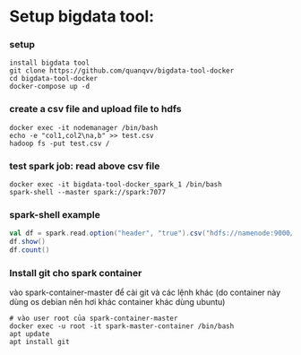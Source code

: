 
# Setup bigdata tool:

### setup
```console
install bigdata tool
git clone https://github.com/quanqvv/bigdata-tool-docker
cd bigdata-tool-docker
docker-compose up -d
```

### create a csv file and upload file to hdfs
```console
docker exec -it nodemanager /bin/bash
echo -e "col1,col2\na,b" >> test.csv
hadoop fs -put test.csv /
```

### test spark job: read above csv file
```console
docker exec -it bigdata-tool-docker_spark_1 /bin/bash
spark-shell --master spark://spark:7077
```


### spark-shell example
```scala
val df = spark.read.option("header", "true").csv("hdfs://namenode:9000/test.csv")
df.show()
df.count()
```


### Install git cho spark container
vào spark-container-master để cài git và các lệnh khác (do container này dùng os debian nên hơi khác container khác dùng ubuntu) 

```console
# vào user root của spark-container-master
docker exec -u root -it spark-master-container /bin/bash  
apt update
apt install git
```

